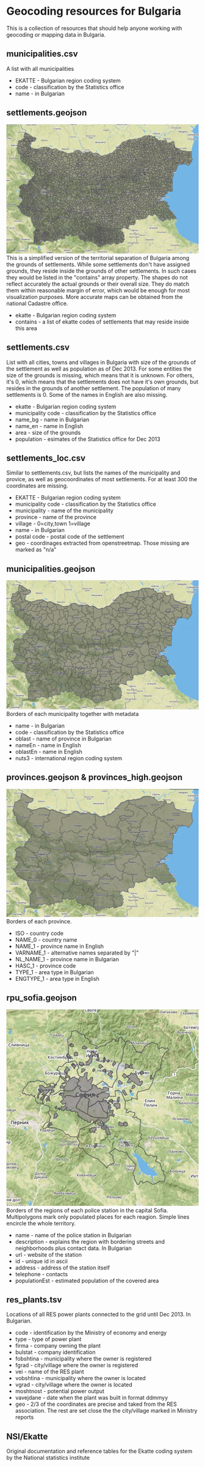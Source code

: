 Geocoding resources for Bulgaria
==================

This is a collection of resources that should help anyone working with geocoding or mapping data in Bulgaria.

municipalities.csv
------------------
A list with all municipalities
- EKATTE - Bulgarian region coding system
- code - classification by the Statistics office
- name - in Bulgarian

settlements.geojson
------------------
![settlements.geojson](screenshots/settlements.geojson.png)
This is a simplified version of the territorial separation of Bulgaria among the grounds of settlements. While some settlements don't have assigned grounds, they reside inside the grounds of other settlements. In such cases they would be listed in the "contains" array property.
The shapes do not reflect accurately the actual grounds or their overall size. They do match them within reasonable margin of error, which would be enough for most visualization purposes. More accurate maps can be obtained from the national Cadastre office. 
- ekatte - Bulgarian region coding system
- contains - a list of ekatte codes of settlements that may reside inside this area

settlements.csv
------------------
List with all cities, towns and villages in Bulgaria with size of the grounds of the settlement as well as population as of Dec 2013. For some entities the size of the grounds is missing, which means that it is unknown. For others, it's 0, which means that the settlements does not have it's own grounds, but resides in the grounds of another settlement. The population of many settlements is 0. Some of the names in English are also missing.
- ekatte - Bulgarian region coding system
- municipality code - classification by the Statistics office
- name_bg - name in Bulgarian
- name_en - name in English
- area - size of the grounds
- population - esimates of the Statistics office for Dec 2013

settlements_loc.csv
------------------
Similar to settlements.csv, but lists the names of the municipality and provice, as well as geocoordinates of most settlements. For at least 300 the coordinates are missing.  
- EKATTE - Bulgarian region coding system
- municipality code - classification by the Statistics office
- municipality - name of the municipality
- province - name of the province
- village - 0=city,town 1=village
- name - in Bulgarian
- postal code - postal code of the settlement
- geo - coordinages extracted from openstreetmap. Those missing are marked as "n/a"


municipalities.geojson
------------------
![municipalities.geojson](screenshots/municipalities.geojson.png)
Borders of each municipality together with metadata
- name - in Bulgarian
- code - classification by the Statistics office
- oblast - name of province in Bulgarian
- nameEn - name in English
- oblastEn - name in English
- nuts3 - international region coding system

provinces.geojson & provinces_high.geojson
------------------
![provinces.geojson](screenshots/provinces.geojson.png)
Borders of each province.
- ISO - country code
- NAME_0 - country name
- NAME_1 - province name in English
- VARNAME_1 - alternative names separated by "|"
- NL_NAME_1 - province name in Bulgarian
- HASC_1 - province code
- TYPE_1 - area type in Bulgarian
- ENGTYPE_1 - area type in English

rpu_sofia.geojson
------------------
![rpu_sofia.geojson](screenshots/rpu_sofia.geojson.png)
Borders of the regions of each police station in the capital Sofia. Multipolygons mark only populated places for each reagion. Simple lines encircle the whole territory.
- name - name of the police station in Bulgarian
- description - explains the region with bordering streets and neighborhoods plus contact data. In Bulgarian
- url - website of the station
- id - unique id in ascii
- address - address of the station itself
- telephone - contacts
- populationEst - estimated population of the covered area

res_plants.tsv
------------------
Locations of all RES power plants connected to the grid until Dec 2013. In Bulgarian.
- code - identification by the Ministry of economy and energy
- type - type of power plant
- firma - company owning the plant
- bulstat - company identification
- fobshtina - municipality where the owner is registered
- fgrad - city/village where the owner is registered
- vei - name of the RES plant
- vobshtina - municipality where the owner is located
- vgrad - city/village where the owner is located
- moshtnost - potential power output
- vavejdane - date when the plant was built in format ddmmyy
- geo - 2/3 of the coordinates are precise and taked from the RES association. The rest are set close the the city/village marked in Ministry reports

NSI/Ekatte
------------------
Original documentation and reference tables for the Ekatte coding system by the National statistics institute
